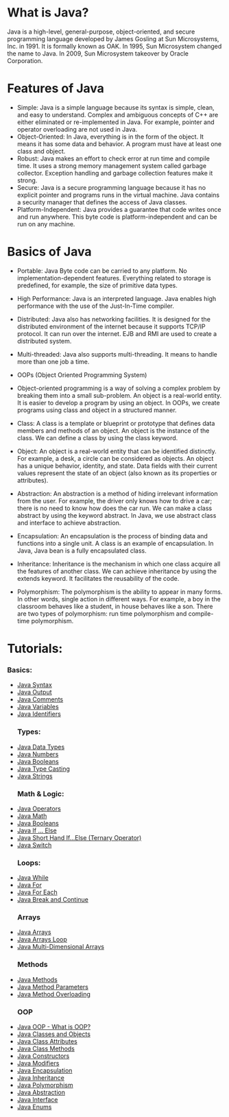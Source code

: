 # What is Java?
Java is a high-level, general-purpose, object-oriented, and secure programming language developed by James Gosling at Sun Microsystems, Inc. in 1991. It is formally known as OAK. In 1995, Sun Microsystem changed the name to Java. In 2009, Sun Microsystem takeover by Oracle Corporation.

# Features of Java
- Simple: Java is a simple language because its syntax is simple, clean, and easy to understand. Complex and ambiguous concepts of C++ are either eliminated or re-implemented in Java. For example, pointer and operator overloading are not used in Java.
- Object-Oriented: In Java, everything is in the form of the object. It means it has some data and behavior. A program must have at least one class and object.
- Robust: Java makes an effort to check error at run time and compile time. It uses a strong memory management system called garbage collector. Exception handling and garbage collection features make it strong.
- Secure: Java is a secure programming language because it has no explicit pointer and programs runs in the virtual machine. Java contains a security manager that defines the access of Java classes.
- Platform-Independent: Java provides a guarantee that code writes once and run anywhere. This byte code is platform-independent and can be run on any machine.
# Basics of Java
- Portable: Java Byte code can be carried to any platform. No implementation-dependent features. Everything related to storage is predefined, for example, the size of primitive data types.
- High Performance: Java is an interpreted language. Java enables high performance with the use of the Just-In-Time compiler.
- Distributed: Java also has networking facilities. It is designed for the distributed environment of the internet because it supports TCP/IP protocol. It can run over the internet. EJB and RMI are used to create a distributed system.
- Multi-threaded: Java also supports multi-threading. It means to handle more than one job a time.
- OOPs (Object Oriented Programming System)
- Object-oriented programming is a way of solving a complex problem by breaking them into a small sub-problem. An object is a real-world entity. It is easier to develop a program by using an object. In OOPs, we create programs using class and object in a structured manner.

- Class: A class is a template or blueprint or prototype that defines data members and methods of an object. An object is the instance of the class. We can define a class by using the class keyword.

- Object: An object is a real-world entity that can be identified distinctly. For example, a desk, a circle can be considered as objects. An object has a unique behavior, identity, and state. Data fields with their current values represent the state of an object (also known as its properties or attributes).

- Abstraction: An abstraction is a method of hiding irrelevant information from the user. For example, the driver only knows how to drive a car; there is no need to know how does the car run. We can make a class abstract by using the keyword abstract. In Java, we use abstract class and interface to achieve abstraction.

- Encapsulation: An encapsulation is the process of binding data and functions into a single unit. A class is an example of encapsulation. In Java, Java bean is a fully encapsulated class.

- Inheritance: Inheritance is the mechanism in which one class acquire all the features of another class. We can achieve inheritance by using the extends keyword. It facilitates the reusability of the code.

- Polymorphism: The polymorphism is the ability to appear in many forms. In other words, single action in different ways. For example, a boy in the classroom behaves like a student, in house behaves like a son. There are two types of polymorphism: run time polymorphism and compile-time polymorphism.

# Tutorials:

  ### Basics:
- [Java Syntax](https://www.w3schools.com/java/java_syntax.asp)
- [Java Output](https://www.w3schools.com/java/java_output.asp)
- [Java Comments](https://www.w3schools.com/java/java_comments.asp)
- [Java Variables](https://www.w3schools.com/java/java_variables.asp)
- [Java Identifiers](https://www.w3schools.com/java/java_identifiers.asp)
  ### Types:
- [Java Data Types](https://www.w3schools.com/java/java_data_types.asp)
- [Java Numbers](https://www.w3schools.com/java/java_data_types_numbers.asp)
- [Java Booleans](https://www.w3schools.com/java/java_data_types_boolean.asp)
- [Java Type Casting](https://www.w3schools.com/java/java_type_casting.asp)
- [Java Strings](https://www.w3schools.com/java/java_strings.asp)
  ### Math & Logic:
- [Java Operators](https://www.w3schools.com/java/java_operators.asp)
- [Java Math](https://www.w3schools.com/java/java_math.asp)
- [Java Booleans](https://www.w3schools.com/java/java_booleans.asp)
- [Java If ... Else](https://www.w3schools.com/java/java_conditions.asp)
- [Java Short Hand If...Else (Ternary Operator)](https://www.w3schools.com/java/java_conditions_shorthand.asp)
- [Java Switch](https://www.w3schools.com/java/java_switch.asp)
  ### Loops:
- [Java While](https://www.w3schools.com/java/java_while_loop.asp)
- [Java For](https://www.w3schools.com/java/java_for_loop.asp)
- [Java For Each](https://www.w3schools.com/java/java_foreach_loop.asp)
- [Java Break and Continue](https://www.w3schools.com/java/java_break.asp)
  ### Arrays
- [Java Arrays](https://www.w3schools.com/java/java_arrays.asp)
- [Java Arrays Loop](https://www.w3schools.com/java/java_arrays_loop.asp)
- [Java Multi-Dimensional Arrays](https://www.w3schools.com/java/java_arrays_multi.asp)
  ### Methods
- [Java Methods](https://www.w3schools.com/java/java_methods.asp)
- [Java Method Parameters](https://www.w3schools.com/java/java_methods_param.asp)
- [Java Method Overloading](https://www.w3schools.com/java/java_methods_overloading.asp)
  ### OOP
- [Java OOP - What is OOP?](https://www.w3schools.com/java/java_oop.asp)
- [Java Classes and Objects](https://www.w3schools.com/java/java_classes.asp)
- [Java Class Attributes](https://www.w3schools.com/java/java_class_attributes.asp)
- [Java Class Methods](https://www.w3schools.com/java/java_class_methods.asp)
- [Java Constructors](https://www.w3schools.com/java/java_constructors.asp)
- [Java Modifiers](https://www.w3schools.com/java/java_modifiers.asp)
- [Java Encapsulation](https://www.w3schools.com/java/java_encapsulation.asp)
- [Java Inheritance](https://www.w3schools.com/java/java_inheritance.asp)
- [Java Polymorphism](https://www.w3schools.com/java/java_polymorphism.asp)
- [Java Abstraction](https://www.w3schools.com/java/java_abstract.asp)
- [Java Interface](https://www.w3schools.com/java/java_interface.asp)
- [Java Enums](https://www.w3schools.com/java/java_enums.asp)
